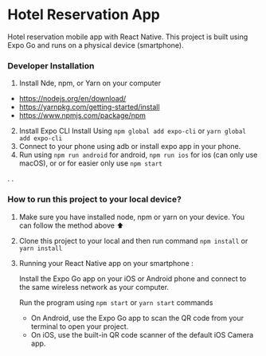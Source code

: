 # Hotel Reservation App
Hotel reservation mobile app with React Native. This project is built using Expo Go and runs on a physical device (smartphone).

### Developer Installation

1. Install Nde, npm, or Yarn on your computer
- https://nodejs.org/en/download/
- https://yarnpkg.com/getting-started/install
- https://www.npmjs.com/package/npm

2. Install Expo CLI
Install Using `npm global add expo-cli` or `yarn global add expo-cli`
3. Connect to your phone using adb or install expo app in your phone.
4. Run using `npm run android` for android, `npm run ios` for ios (can only use macOS), or or for easier only use `npm start`

.
.
### How to run this project to your local device?

1. Make sure you have installed node, npm or yarn on your device. You can follow the method above ⬆️
2. Clone this project to your local and then run command `npm install` or `yarn install`
3. Running your React Native app on your smartphone :

   Install the Expo Go app on your iOS or Android phone and connect to the same wireless network as your computer. 
   
   Run the program using `npm start` or `yarn start` commands
   - On Android, use the Expo Go app to scan the QR code from your terminal to open your project.
   - On iOS, use the built-in QR code scanner of the default iOS Camera app.
